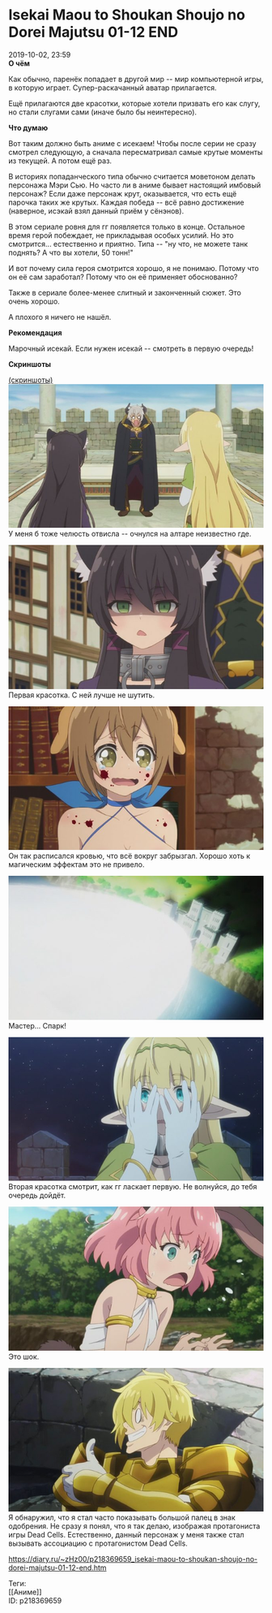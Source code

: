 Isekai Maou to Shoukan Shoujo no Dorei Majutsu 01-12 END
=========================================================

   
 2019-10-02, 23:59   
   **О чём**    
   
 Как обычно, паренёк попадает в другой мир -- мир компьютерной игры, в которую играет. Супер-раскачанный аватар прилагается.   
   
 Ещё прилагаются две красотки, которые хотели призвать его как слугу, но стали слугами сами (иначе было бы неинтересно).   
   
  **Что думаю**    
   
 Вот таким должно быть аниме с исекаем! Чтобы после серии не сразу смотрел следующую, а сначала пересматривал самые крутые моменты из текущей. А потом ещё раз.   
   
 В историях попаданческого типа обычно считается моветоном делать персонажа Мэри Сью. Но часто ли в аниме бывает настоящий имбовый персонаж? Если даже персонаж крут, оказывается, что есть ещё парочка таких же крутых. Каждая победа -- всё равно достижение (наверное, исэкай взял данный приём у сёнэнов).   
   
 В этом сериале ровня для гг появляется только в конце. Остальное время герой побеждает, не прикладывая особых усилий. Но это смотрится... естественно и приятно. Типа -- "ну что, не можете танк поднять? А что вы хотели, 50 тонн!"   
   
 И вот почему сила героя смотрится хорошо, я не понимаю. Потому что он её сам заработал? Потому что он её применяет обоснованно?   
   
 Также в сериале более-менее слитный и законченный сюжет. Это очень хорошо.   
   
 А плохого я ничего не нашёл.   
   
  **Рекомендация**    
   
 Марочный исекай. Если нужен исекай -- смотреть в первую очередь!   
   
  **Скриншоты**    
   
  [(скриншоты)](https://zHz00.diary.ru/p218369659.htm?index=1#linkmore218369659m1)       
  [![](pics/CFeryTSl.jpg)](https://i.imgur.com/CFeryTS.jpg)    
 У меня б тоже челюсть отвисла -- очнулся на алтаре неизвестно где.   
   
  [![](pics/u77pcOyl.jpg)](https://i.imgur.com/u77pcOy.jpg)    
 Первая красотка. С ней лучше не шутить.   
   
  [![](pics/xKN6NdXl.jpg)](https://i.imgur.com/xKN6NdX.jpg)    
 Он так расписался кровью, что всё вокруг забрызгал. Хорошо хоть к магическим эффектам это не привело.   
   
  [![](pics/s2p1JxWl.jpg)](https://i.imgur.com/s2p1JxW.jpg)    
 Мастер... Спарк!   
   
  [![](pics/J8okktEl.jpg)](https://i.imgur.com/J8okktE.jpg)    
 Вторая красотка смотрит, как гг ласкает первую. Не волнуйся, до тебя очередь дойдёт.   
   
  [![](pics/UR2cGnvl.jpg)](https://i.imgur.com/UR2cGnv.jpg)    
 Это шок.   
   
  [![](pics/aSJKseUl.jpg)](https://i.imgur.com/aSJKseU.jpg)    
 Я обнаружил, что я стал часто показывать большой палец в знак одобрения. Не сразу я понял, что я так делаю, изображая протагониста игры Dead Cells. Естественно, данный персонаж у меня также стал вызывать ассоциацию с протагонистом Dead Cells.   
      
    
 <https://diary.ru/~zHz00/p218369659_isekai-maou-to-shoukan-shoujo-no-dorei-majutsu-01-12-end.htm>   
   
 Теги:   
 [[Аниме]]   
 ID: p218369659